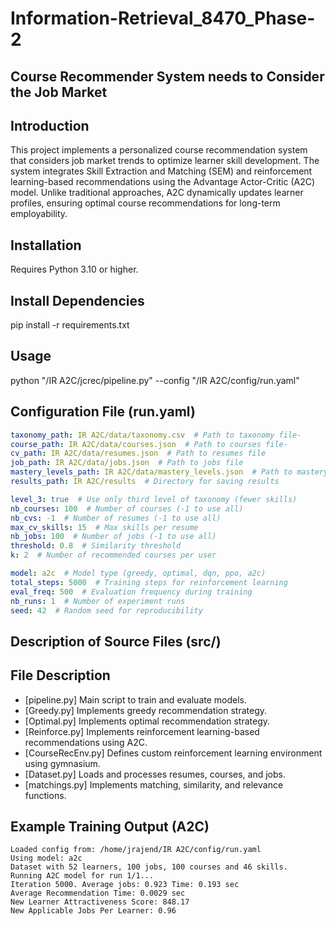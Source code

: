 # Information-Retrieval_8470_Phase-2
## Course Recommender System needs to Consider the Job Market 

## Introduction

This project implements a personalized course recommendation system that considers job market trends to optimize learner skill development. The system integrates Skill Extraction and Matching (SEM) and reinforcement learning-based recommendations using the Advantage Actor-Critic (A2C) model. Unlike traditional approaches, A2C dynamically updates learner profiles, ensuring optimal course recommendations for long-term employability.

## Installation
Requires Python 3.10 or higher.

## Install Dependencies
pip install -r requirements.txt

## Usage
python "/IR A2C/jcrec/pipeline.py" --config "/IR A2C/config/run.yaml"

## Configuration File (run.yaml)
```yaml
taxonomy_path: IR A2C/data/taxonomy.csv  # Path to taxonomy file-
course_path: IR A2C/data/courses.json  # Path to courses file-
cv_path: IR A2C/data/resumes.json  # Path to resumes file
job_path: IR A2C/data/jobs.json  # Path to jobs file
mastery_levels_path: IR A2C/data/mastery_levels.json  # Path to mastery levels
results_path: IR A2C/results  # Directory for saving results

level_3: true  # Use only third level of taxonomy (fewer skills)
nb_courses: 100  # Number of courses (-1 to use all)
nb_cvs: -1  # Number of resumes (-1 to use all)
max_cv_skills: 15  # Max skills per resume
nb_jobs: 100  # Number of jobs (-1 to use all)
threshold: 0.8  # Similarity threshold
k: 2  # Number of recommended courses per user

model: a2c  # Model type (greedy, optimal, dqn, ppo, a2c)
total_steps: 5000  # Training steps for reinforcement learning
eval_freq: 500  # Evaluation frequency during training
nb_runs: 1  # Number of experiment runs
seed: 42  # Random seed for reproducibility
```

## Description of Source Files (src/)
## File	Description
- [pipeline.py]	Main script to train and evaluate models.
- [Greedy.py] Implements greedy recommendation strategy.
- [Optimal.py] Implements optimal recommendation strategy.
- [Reinforce.py] Implements reinforcement learning-based recommendations using A2C.
- [CourseRecEnv.py]	Defines custom reinforcement learning environment using gymnasium.
- [Dataset.py]	Loads and processes resumes, courses, and jobs.
- [matchings.py]	Implements matching, similarity, and relevance functions.


## Example Training Output (A2C)
```output example
Loaded config from: /home/jrajend/IR A2C/config/run.yaml
Using model: a2c
Dataset with 52 learners, 100 jobs, 100 courses and 46 skills.
Running A2C model for run 1/1...
Iteration 5000. Average jobs: 0.923 Time: 0.193 sec
Average Recommendation Time: 0.0029 sec
New Learner Attractiveness Score: 848.17
New Applicable Jobs Per Learner: 0.96
```



